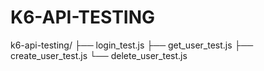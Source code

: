# K6-API-TESTING

k6-api-testing/
├── login_test.js
├── get_user_test.js
├── create_user_test.js
└── delete_user_test.js
